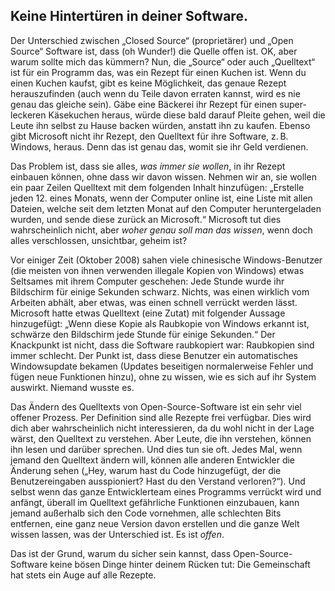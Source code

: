 <?php require("../../entete.php"); ?> <?php require("../../base.php"); ?> <?php require("../../fonctions.php"); ?>

<div id="corps">

<h2>Keine Hintertüren in deiner Software.</h2>

Der Unterschied zwischen „Closed Source“ (proprietärer) und „Open Source“ Software ist, dass (oh Wunder!) die Quelle offen ist. OK, aber warum sollte mich das kümmern? Nun, die „Source“ oder auch „Quelltext“ ist für ein Programm das, was ein Rezept für einen Kuchen ist. Wenn du einen Kuchen kaufst, gibt es keine Möglichkeit, das genaue Rezept herauszufinden (auch wenn du Teile davon erraten kannst, wird es nie genau das gleiche sein). Gäbe eine Bäckerei ihr Rezept für einen super-leckeren Käsekuchen heraus, würde diese bald darauf Pleite gehen, weil die Leute ihn selbst zu Hause backen würden, anstatt ihn zu kaufen. Ebenso gibt Microsoft nicht ihr Rezept, den Quelltext für ihre Software, z.&#x202f;B. Windows, heraus. Denn das ist genau das, womit sie ihr Geld verdienen.

Das Problem ist, dass sie alles, <i>was immer sie wollen</i>, in ihr Rezept einbauen können, ohne dass wir davon wissen. Nehmen wir an, sie wollen ein paar Zeilen Quelltext mit dem folgenden Inhalt hinzufügen: „Erstelle jeden 12. eines Monats, wenn der Computer online ist, eine Liste mit allen Dateien, welche seit dem letzten Monat auf den Computer heruntergeladen wurden, und sende diese zurück an Microsoft.“ Microsoft tut dies wahrscheinlich nicht, aber <i>woher genau soll man das wissen</i>, wenn doch alles verschlossen, unsichtbar, geheim ist?

Vor einiger Zeit (Oktober 2008) sahen viele chinesische Windows-Benutzer (die meisten von ihnen verwenden illegale Kopien von Windows) etwas Seltsames mit ihrem Computer geschehen: Jede Stunde wurde ihr Bildschirm für einige Sekunden schwarz. Nichts, was einen wirklich vom Arbeiten abhält, aber etwas, was einen schnell verrückt werden lässt. Microsoft hatte etwas Quelltext (eine Zutat) mit folgender Aussage hinzugefügt: „Wenn diese Kopie als Raubkopie von Windows erkannt ist, schwärze den Bildschirm jede Stunde für einige Sekunden.“ Der Knackpunkt ist nicht, dass die Software raubkopiert war: Raubkopien sind immer schlecht. Der Punkt ist, dass diese Benutzer ein automatisches Windowsupdate bekamen (Updates beseitigen normalerweise Fehler und fügen neue Funktionen hinzu), ohne zu wissen, wie es sich auf ihr System auswirkt. Niemand wusste es.

Das Ändern des Quelltexts von Open-Source-Software ist ein sehr viel offener Prozess. Per Definition sind alle Rezepte frei verfügbar. Dies wird dich aber wahrscheinlich nicht interessieren, da du wohl nicht in der Lage wärst, den Quelltext zu verstehen. Aber Leute, die ihn verstehen, können ihn lesen und darüber sprechen. Und dies tun sie oft. Jedes Mal, wenn jemand den Quelltext ändern will, können alle anderen Entwickler die Änderung sehen („Hey, warum hast du Code hinzugefügt, der die Benutzereingaben ausspioniert? Hast du den Verstand verloren?“). Und selbst wenn das ganze Entwicklerteam eines Programms verrückt wird und anfängt, überall im Quelltext gefährliche Funktionen einzubauen, kann jemand außerhalb sich den Code vornehmen, alle schlechten Bits entfernen, eine ganz neue Version davon erstellen und die ganze Welt wissen lassen, was der Unterschied ist. Es ist <i>offen</i>.

Das ist der Grund, warum du sicher sein kannst, dass Open-Source-Software keine bösen Dinge hinter deinem Rücken tut: Die Gemeinschaft hat stets ein Auge auf alle Rezepte.

</div>



